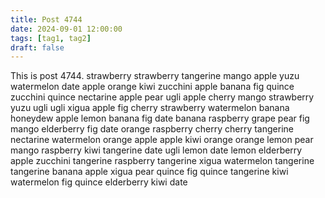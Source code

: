 ```yaml
---
title: Post 4744
date: 2024-09-01 12:00:00
tags: [tag1, tag2]
draft: false
---
```

This is post 4744.
strawberry
strawberry
tangerine
mango
apple
yuzu
watermelon
date
apple
orange
kiwi
zucchini
apple
banana
fig
quince
zucchini
quince
nectarine
apple
pear
ugli
apple
cherry
mango
strawberry
yuzu
ugli
ugli
xigua
apple
fig
cherry
strawberry
watermelon
banana
honeydew
apple
lemon
banana
fig
date
banana
raspberry
grape
pear
fig
mango
elderberry
fig
date
orange
raspberry
cherry
cherry
tangerine
nectarine
watermelon
orange
apple
apple
kiwi
orange
orange
lemon
pear
mango
raspberry
kiwi
tangerine
date
ugli
lemon
date
lemon
elderberry
apple
zucchini
tangerine
raspberry
tangerine
xigua
watermelon
tangerine
tangerine
banana
apple
xigua
pear
quince
fig
quince
tangerine
kiwi
watermelon
fig
quince
elderberry
kiwi
date
